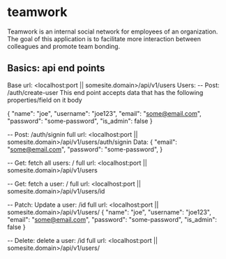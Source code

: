 # teamwork
Teamwork is an internal social network for employees of an organization. The goal of this application is to facilitate more interaction between colleagues and promote team bonding.

## Basics: api end points
Base url: <localhost:port || somesite.domain>/api/v1/users
Users:
-- Post: /auth/create-user
This end point accepts data that has the following properties/field on it body

{
	"name": "joe",
	"username": "joe123",
	"email": "some@email.com",
	"password": "some-password",
	"is_admin": false
}

-- Post: /auth/signin
full url:  <localhost:port || somesite.domain>/api/v1/users/auth/signin
Data:
{
	"email": "some@email.com",
	"password": "some-password",
}

-- Get: fetch all users: /
full url:  <localhost:port || somesite.domain>/api/v1/users

-- Get: fetch a user: /<id>
  full url:  <localhost:port || somesite.domain>/api/v1/users/id
  
-- Patch: Update a user: /id
full url:  <localhost:port || somesite.domain>/api/v1/users/<id>
{
	"name": "joe",
	"username": "joe123",
	"email": "some@email.com",
	"password": "some-password",
	"is_admin": false
}

-- Delete: delete a user: /id
  full url:  <localhost:port || somesite.domain>/api/v1/users/<id>
